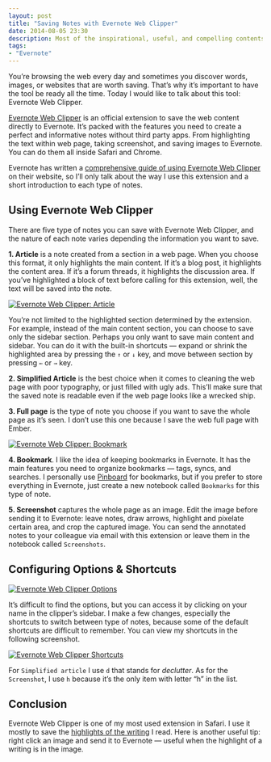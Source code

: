 ```yaml
---
layout: post
title: "Saving Notes with Evernote Web Clipper"
date: 2014-08-05 23:30
description: Most of the inspirational, useful, and compelling contents are viewed in the browser. Why not save them to Evernote from the browser too?
tags:
- "Evernote"
---
```


You’re browsing the web every day and sometimes you discover words, images, or websites that are worth saving. That’s why it’s important to have the tool be ready all the time. Today I would like to talk about this tool: Evernote Web Clipper.

<!-- more -->

[Evernote Web Clipper](http://evernote.com/webclipper/ "Evernote Web Clipper - Evernote") is an official extension to save the web content directly to Evernote. It’s packed with the features you need to create a perfect and informative notes without third party apps. From highlighting the text within web page, taking screenshot, and saving images to Evernote. You can do them all inside Safari and Chrome.

Evernote has written a [comprehensive guide of using Evernote Web Clipper](https://evernote.com/webclipper/guide/ "How to use Evernote Web Clipper - Evernote") on their website, so I’ll only talk about the way I use this extension and a short introduction to each type of notes.

## Using Evernote Web Clipper

There are five type of notes you can save with Evernote Web Clipper, and the nature of each note varies depending the information you want to save.

**1. Article** is a note created from a section in a web page. When you choose this format, it only highlights the main content. If it’s a blog post, it highlights the content area. If it’s a forum threads, it highlights the discussion area. If you’ve highlighted a block of text before calling for this extension, well, the text will be saved into the note.

[ ![Evernote Web Clipper: Article][225954] ](http://images.sayzlim.net/2014/08/evernote_webclipper_article.jpg "Evernote Web Clipper: Article")

[225954]: http://images.sayzlim.net/2014/08/evernote_webclipper_article.jpg "Evernote Web Clipper: Article"

You’re not limited to the highlighted section determined by the extension. For example, instead of the main content section, you can choose to save only the sidebar section. Perhaps you only want to save main content and sidebar. You can do it with the built-in shortcuts — expand or shrink the highlighted area  by pressing the `↑` or `↓` key, and move between section by pressing `←` or `→` key.

**2. Simplified Article** is the best choice when it comes to cleaning the web page with poor typography, or just filled with ugly ads. This’ll make sure that the saved note is readable even if the web page looks like a wrecked ship.

**3. Full page** is the type of note you choose if you want to save the whole page as it’s seen. I don’t use this one because I save the web full page with Ember.

[ ![Evernote Web Clipper: Bookmark][230007] ](http://images.sayzlim.net/2014/08/evernote_webclipper_bookmark.jpg "Evernote Web Clipper: Bookmark")

[230007]: http://images.sayzlim.net/2014/08/evernote_webclipper_bookmark.jpg "Evernote Web Clipper: Bookmark"

**4. Bookmark**.  I like the idea of keeping bookmarks in Evernote. It has the main features you need to organize bookmarks — tags, syncs, and searches.  I personally use [Pinboard](https://pinboard.in/ "Pinboard: social bookmarking for introverts") for bookmarks, but if you prefer to store everything in Evernote,  just create a new notebook called `Bookmarks` for this type of note.

**5. Screenshot** captures the whole page as an image. Edit the image before sending it to Evernote: leave notes, draw arrows, highlight and pixelate certain area, and crop the captured image. You can send the annotated notes to your colleague via email with this extension or leave them in the notebook called `Screenshots`.

## Configuring Options & Shortcuts

[ ![Evernote Web Clipper Options][230019] ](http://images.sayzlim.net/2014/08/evernote_webclipper_options.jpg "Evernote Web Clipper Options")

[230019]: http://images.sayzlim.net/2014/08/evernote_webclipper_options.jpg "Evernote Web Clipper Options"

It’s difficult to find the options, but you can access it by clicking on your name in the clipper’s sidebar. I make a few changes, especially the shortcuts to switch between type of notes, because some of the default shortcuts are difficult to remember. You can view my shortcuts in the following screenshot.

[ ![Evernote Web Clipper Shortcuts][230030] ](http://images.sayzlim.net/2014/08/evernote_webclipper_shortcuts.jpg "Evernote Web Clipper Shortcuts")

[230030]: http://images.sayzlim.net/2014/08/evernote_webclipper_shortcuts.jpg "Evernote Web Clipper Shortcuts"

For `Simplified article` I use `d` that stands for *declutter*. As for the `Screenshot`, I use `h` because it’s the only item with letter “h” in the list.

## Conclusion

Evernote Web Clipper is one of my most used extension in Safari. I use it mostly to save the [highlights of the writing](http://sayzlim.net/highlight "Highlight - Sayz Lim") I read. Here is another useful tip: right click an image and send it to Evernote — useful when the highlight of a writing is in the image.
